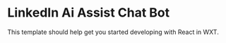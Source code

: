 # LinkedIn Ai Assist Chat Bot

This template should help get you started developing with React in WXT.
